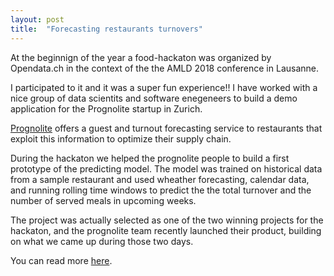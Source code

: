```yaml
---
layout: post
title:  "Forecasting restaurants turnovers"
---
```


At the beginnign of the year a food-hackaton was organized by Opendata.ch in the context of the the AMLD 2018
conference in Lausanne.  

I participated to it and it was a super fun experience!! I have worked with a nice group of
data scientits and software enegeneers to build a demo application for the Prognolite
startup in Zurich.  

[Prognolite](https://prognolite.com) offers a guest and turnout forecasting service to restaurants
that exploit this information to optimize their supply chain.

During the hackaton we helped the prognolite people to build a first prototype of the
predicting model. The model was trained on historical data from a sample restaurant and
used wheather forecasting, calendar data, and running rolling time windows to predict the
the total turnover and the number of served meals in upcoming weeks.

The project was actually selected as one of the two winning projects for the hackaton, and
the prognolite team recently launched their product, building on what we came up during
those two days.

You can read more [here](https://hack.opendata.ch/project/155).

